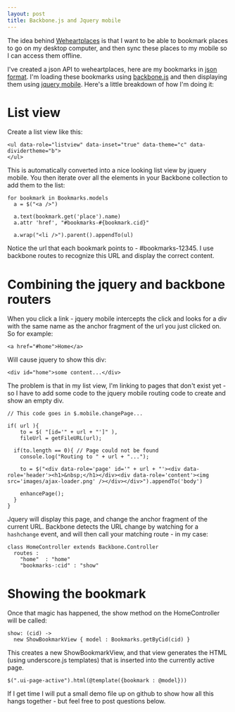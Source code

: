 ```yaml
---
layout: post
title: Backbone.js and Jquery mobile
---
```


The idea behind [Weheartplaces](http://weheartplaces.com/) is that I want to be able to bookmark places to go on my desktop computer, and then sync these places to my mobile so I can access them offline.

I've created a json API to weheartplaces, here are my bookmarks in [json format](http://www.weheartplaces.com/users/110237153/bookmarks.json). I'm loading these bookmarks using [backbone.js](http://documentcloud.github.com/backbone/) and then displaying them using [jquery mobile](http://jquerymobile.com/). Here's a little breakdown of how I'm doing it:

# List view

Create a list view like this:

    <ul data-role="listview" data-inset="true" data-theme="c" data-dividertheme="b">
    </ul>

This is automatically converted into a nice looking list view by jquery mobile. You then iterate over all the elements in your Backbone collection to add them to the list:

    for bookmark in Bookmarks.models
      a = $("<a />")
  
      a.text(bookmark.get('place').name)
      a.attr 'href', "#bookmarks-#{bookmark.cid}"

      a.wrap("<li />").parent().appendTo(ul)

Notice the url that each bookmark points to - #bookmarks-12345. I use backbone routes to recognize this URL and display the correct content.

# Combining the jquery and backbone routers

When you click a link - jquery mobile intercepts the click and looks for a div with the same name as the anchor fragment of the url you just clicked on. So for example:

    <a href="#home">Home</a>
    
Will cause jquery to show this div:

    <div id="home">some content...</div>
    
The problem is that in my list view, I'm linking to pages that don't exist yet - so I have to add some code to the jquery mobile routing code to create and show an empty div.

    // This code goes in $.mobile.changePage...
    
    if( url ){
    	to = $( "[id='" + url + "']" ),
    	fileUrl = getFileURL(url);
  
      if(to.length == 0){ // Page could not be found
        console.log("Routing to " + url + "...");
        
        to = $("<div data-role='page' id='" + url + "'><div data-role='header'><h1>&nbsp;</h1></div><div data-role='content'><img src='images/ajax-loader.png' /></div></div>").appendTo('body')
        
        enhancePage();
      }
    }

Jquery will display this page, and change the anchor fragment of the current URL. Backbone detects the URL change by watching for a `hashchange` event, and will then call your matching route - in my case:

    class HomeController extends Backbone.Controller
      routes :
        "home"  : "home"
        "bookmarks-:cid" : "show"

# Showing the bookmark

Once that magic has happened, the show method on the HomeController will be called:

    show: (cid) ->
      new ShowBookmarkView { model : Bookmarks.getByCid(cid) }

This creates a new ShowBookmarkView, and that view generates the HTML (using underscore.js templates) that is inserted into the currently active page.

    $(".ui-page-active").html(@template({bookmark : @model}))
    
If I get time I will put a small demo file up on github to show how all this hangs together - but feel free to post questions below.

